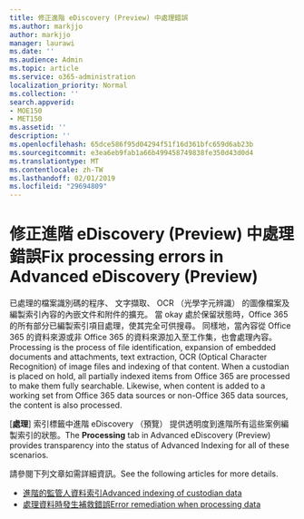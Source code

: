 ```yaml
---
title: 修正進階 eDiscovery (Preview) 中處理錯誤
ms.author: markjjo
author: markjjo
manager: laurawi
ms.date: ''
ms.audience: Admin
ms.topic: article
ms.service: o365-administration
localization_priority: Normal
ms.collection: ''
search.appverid:
- MOE150
- MET150
ms.assetid: ''
description: ''
ms.openlocfilehash: 65dce586f95d04294f51f16d361bfc659d6ab23b
ms.sourcegitcommit: e3ea6eb9fab1a66b499458749838fe350d43d0d4
ms.translationtype: MT
ms.contentlocale: zh-TW
ms.lasthandoff: 02/01/2019
ms.locfileid: "29694809"
---
```

# <a name="fix-processing-errors-in-advanced-ediscovery-preview"></a><span data-ttu-id="43196-102">修正進階 eDiscovery (Preview) 中處理錯誤</span><span class="sxs-lookup"><span data-stu-id="43196-102">Fix processing errors in Advanced eDiscovery (Preview)</span></span>

<span data-ttu-id="43196-p101">已處理的檔案識別碼的程序、 文字擷取、 OCR （光學字元辨識） 的圖像檔案及編製索引內容的內嵌文件和附件的擴充。 當 okay 處於保留狀態時，Office 365 的所有部分已編製索引項目處理，使其完全可供搜尋。 同樣地，當內容從 Office 365 的資料來源或非 Office 365 的資料來源加入至工作集，也會處理內容。</span><span class="sxs-lookup"><span data-stu-id="43196-p101">Processing is the process of file identification, expansion of embedded documents and attachments, text extraction, OCR (Optical Character Recognition) of image files and indexing of that content.  When a custodian is placed on hold, all partially indexed items from Office 365 are processed to make them fully searchable.  Likewise, when content is added to a working set from Office 365 data sources or non-Office 365 data sources, the content is also processed.</span></span>

<span data-ttu-id="43196-106">[**處理**] 索引標籤中進階 eDiscovery （預覽） 提供透明度到進階所有這些案例編製索引的狀態。</span><span class="sxs-lookup"><span data-stu-id="43196-106">The **Processing** tab in Advanced eDiscovery (Preview) provides transparency into the status of Advanced Indexing for all of these scenarios.</span></span>

<span data-ttu-id="43196-107">請參閱下列文章如需詳細資訊。</span><span class="sxs-lookup"><span data-stu-id="43196-107">See the following articles for more details.</span></span>

- [<span data-ttu-id="43196-108">進階的監管人資料索引</span><span class="sxs-lookup"><span data-stu-id="43196-108">Advanced indexing of custodian data</span></span>](indexing-custodian-data.md)
- [<span data-ttu-id="43196-109">處理資料時發生補救錯誤</span><span class="sxs-lookup"><span data-stu-id="43196-109">Error remediation when processing data</span></span>](error-remediation.md)
